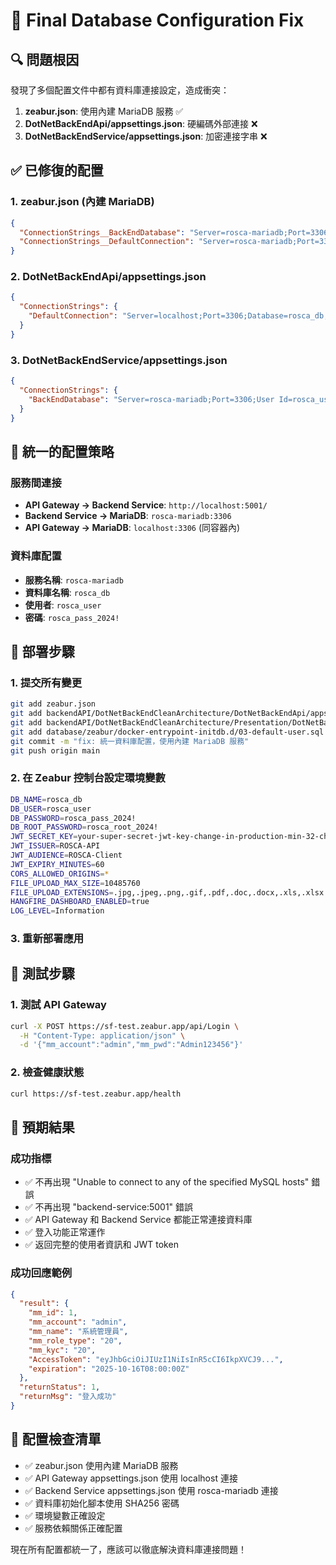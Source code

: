 # 🔧 Final Database Configuration Fix

## 🔍 問題根因
發現了多個配置文件中都有資料庫連接設定，造成衝突：

1. **zeabur.json**: 使用內建 MariaDB 服務 ✅
2. **DotNetBackEndApi/appsettings.json**: 硬編碼外部連接 ❌
3. **DotNetBackEndService/appsettings.json**: 加密連接字串 ❌

## ✅ 已修復的配置

### 1. zeabur.json (內建 MariaDB)
```json
{
  "ConnectionStrings__BackEndDatabase": "Server=rosca-mariadb;Port=3306;User Id=${DB_USER};Password=${DB_PASSWORD};Database=${DB_NAME}",
  "ConnectionStrings__DefaultConnection": "Server=rosca-mariadb;Port=3306;User Id=${DB_USER};Password=${DB_PASSWORD};Database=${DB_NAME}"
}
```

### 2. DotNetBackEndApi/appsettings.json
```json
{
  "ConnectionStrings": {
    "DefaultConnection": "Server=localhost;Port=3306;Database=rosca_db;Uid=rosca_user;Pwd=rosca_pass_2024!;CharSet=utf8mb4;"
  }
}
```

### 3. DotNetBackEndService/appsettings.json
```json
{
  "ConnectionStrings": {
    "BackEndDatabase": "Server=rosca-mariadb;Port=3306;User Id=rosca_user;Password=rosca_pass_2024!;Database=rosca_db;CharSet=utf8mb4;"
  }
}
```

## 🎯 統一的配置策略

### 服務間連接
- **API Gateway → Backend Service**: `http://localhost:5001/`
- **Backend Service → MariaDB**: `rosca-mariadb:3306`
- **API Gateway → MariaDB**: `localhost:3306` (同容器內)

### 資料庫配置
- **服務名稱**: `rosca-mariadb`
- **資料庫名稱**: `rosca_db`
- **使用者**: `rosca_user`
- **密碼**: `rosca_pass_2024!`

## 🚀 部署步驟

### 1. 提交所有變更
```bash
git add zeabur.json
git add backendAPI/DotNetBackEndCleanArchitecture/DotNetBackEndApi/appsettings.json
git add backendAPI/DotNetBackEndCleanArchitecture/Presentation/DotNetBackEndService/appsettings.json
git add database/zeabur/docker-entrypoint-initdb.d/03-default-user.sql
git commit -m "fix: 統一資料庫配置，使用內建 MariaDB 服務"
git push origin main
```

### 2. 在 Zeabur 控制台設定環境變數
```bash
DB_NAME=rosca_db
DB_USER=rosca_user
DB_PASSWORD=rosca_pass_2024!
DB_ROOT_PASSWORD=rosca_root_2024!
JWT_SECRET_KEY=your-super-secret-jwt-key-change-in-production-min-32-chars-rosca-2024
JWT_ISSUER=ROSCA-API
JWT_AUDIENCE=ROSCA-Client
JWT_EXPIRY_MINUTES=60
CORS_ALLOWED_ORIGINS=*
FILE_UPLOAD_MAX_SIZE=10485760
FILE_UPLOAD_EXTENSIONS=.jpg,.jpeg,.png,.gif,.pdf,.doc,.docx,.xls,.xlsx
HANGFIRE_DASHBOARD_ENABLED=true
LOG_LEVEL=Information
```

### 3. 重新部署應用

## 🧪 測試步驟

### 1. 測試 API Gateway
```bash
curl -X POST https://sf-test.zeabur.app/api/Login \
  -H "Content-Type: application/json" \
  -d '{"mm_account":"admin","mm_pwd":"Admin123456"}'
```

### 2. 檢查健康狀態
```bash
curl https://sf-test.zeabur.app/health
```

## 🎯 預期結果

### 成功指標
- ✅ 不再出現 "Unable to connect to any of the specified MySQL hosts" 錯誤
- ✅ 不再出現 "backend-service:5001" 錯誤
- ✅ API Gateway 和 Backend Service 都能正常連接資料庫
- ✅ 登入功能正常運作
- ✅ 返回完整的使用者資訊和 JWT token

### 成功回應範例
```json
{
  "result": {
    "mm_id": 1,
    "mm_account": "admin",
    "mm_name": "系統管理員",
    "mm_role_type": "20",
    "mm_kyc": "20",
    "AccessToken": "eyJhbGciOiJIUzI1NiIsInR5cCI6IkpXVCJ9...",
    "expiration": "2025-10-16T08:00:00Z"
  },
  "returnStatus": 1,
  "returnMsg": "登入成功"
}
```

## 📝 配置檢查清單

- ✅ zeabur.json 使用內建 MariaDB 服務
- ✅ API Gateway appsettings.json 使用 localhost 連接
- ✅ Backend Service appsettings.json 使用 rosca-mariadb 連接
- ✅ 資料庫初始化腳本使用 SHA256 密碼
- ✅ 環境變數正確設定
- ✅ 服務依賴關係正確配置

現在所有配置都統一了，應該可以徹底解決資料庫連接問題！